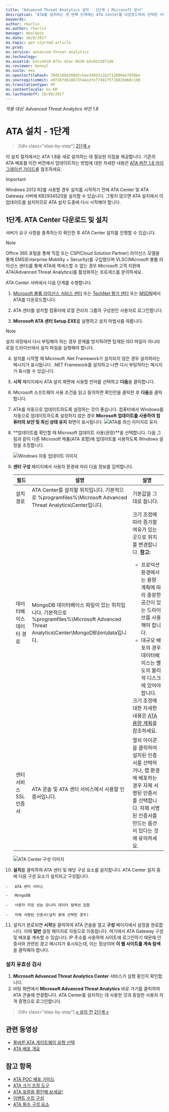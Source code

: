 ```yaml
---
title: "Advanced Threat Analytics 설치 - 1단계 | Microsoft 문서"
description: "ATA를 설치하는 첫 번째 단계에는 ATA Center를 다운로드하여 선택한 서버에 설치하는 과정이 포함됩니다."
keywords: 
author: rkarlin
ms.author: rkarlin
manager: mbaldwin
ms.date: 10/9/2017
ms.topic: get-started-article
ms.prod: 
ms.service: advanced-threat-analytics
ms.technology: 
ms.assetid: b3cceb18-0f3c-42ac-8630-bdc6b310f1d6
ms.reviewer: bennyl
ms.suite: ems
ms.openlocfilehash: 39d5180d280d2cbee3d9d312b27120066e7858be
ms.sourcegitcommit: e9f2bfd610b7354ea3fef749275f16819d60c186
ms.translationtype: HT
ms.contentlocale: ko-KR
ms.lasthandoff: 10/09/2017
---
```

*적용 대상: Advanced Threat Analytics 버전 1.8*


# <a name="install-ata---step-1"></a>ATA 설치 - 1단계

>[!div class="step-by-step"]
[2단계 »](install-ata-step2.md)

이 설치 절차에서는 ATA 1.8을 새로 설치하는 데 필요한 지침을 제공합니다. 기존의 ATA 배포를 이전 버전에서 업데이트하는 방법에 대한 자세한 내용은 [ATA 버전 1.8 마이그레이션 가이드](ata-update-1.8-migration-guide.md)를 참조하세요.

> [!IMPORTANT] 
> Windows 2012 R2를 사용할 경우 설치를 시작하기 전에 ATA Center 및 ATA Gateway 서버에 KB2934520을 설치할 수 있습니다. 그렇지 않으면 ATA 설치에서 이 업데이트를 설치하므로 ATA 설치 도중에 다시 시작해야 합니다.

## <a name="step-1-download-and-install-the-ata-center"></a>1단계. ATA Center 다운로드 및 설치
서버가 요구 사항을 충족하는지 확인한 후 ATA Center 설치를 진행할 수 있습니다.
    
> [!NOTE]
>Office 365 포털을 통해 직접 또는 CSP(Cloud Solution Partner) 라이선스 모델을 통해 EMS(Enterprise Mobility + Security)를 구입했으며 VLSC(Microsoft 볼륨 라이선스 센터)를 통해 ATA에 액세스할 수 없는 경우 Microsoft 고객 지원에 ATA(Advanced Threat Analytics)를 활성화하는 프로세스를 문의하세요.

ATA Center 서버에서 다음 단계를 수행합니다.

1.  [Microsoft 볼륨 라이선스 서비스 센터](https://www.microsoft.com/Licensing/servicecenter/default.aspx) 또는 [TechNet 평가 센터](http://www.microsoft.com/evalcenter/) 또는 [MSDN](https://msdn.microsoft.com/subscriptions/downloads)에서 ATA를 다운로드합니다.

2.  ATA 센터를 설치할 컴퓨터에 로컬 관리자 그룹의 구성원인 사용자로 로그인합니다.

3.  **Microsoft ATA 센터 Setup.EXE**를 실행하고 설치 마법사를 따릅니다.

> [!NOTE]   
> 설치 과정에서 다시 부팅해야 하는 경우 문제를 방지하려면 탑재된 ISO 파일이 아니라 로컬 드라이브에서 설치 파일을 실행해야 합니다.   

4.  설치를 시작할 때 Microsoft .Net Framework가 설치되지 않은 경우 설치하라는 메시지가 표시됩니다. .NET Framework를 설치하고 나면 다시 부팅하라는 메시지가 표시될 수 있습니다.
5.  **시작** 페이지에서 ATA 설치 화면에 사용할 언어를 선택하고 **다음**을 클릭합니다.

6.  Microsoft 소프트웨어 사용 조건을 읽고 동의하면 확인란을 클릭한 후 **다음**을 클릭합니다.

7.  ATA를 자동으로 업데이트하도록 설정하는 것이 좋습니다. 컴퓨터에서 Windows를 자동으로 업데이트하도록 설정하지 않은 경우 **Microsoft 업데이트를 사용하여 컴퓨터의 보안 및 최신 상태 유지** 화면이 표시됩니다. 
    ![ATA를 최신 이미지로 유지](media/ata_ms_update.png)

8. **업데이트를 확인할 때 Microsoft 업데이트 사용(권장)**을 선택합니다. 다음 그림과 같이 다른 Microsoft 제품(ATA 포함)에 업데이트를 사용하도록 Windows 설정을 조정합니다. 

    ![Windows 자동 업데이트 이미지](media/ata_installupdatesautomatically.png)

8.  **센터 구성** 페이지에서 사용자 환경에 따라 다음 정보를 입력합니다.

    |필드|설명|설명|
    |---------|---------------|------------|
    |설치 경로|ATA Center를 설치할 위치입니다. 기본적으로 %programfiles%\Microsoft Advanced Threat Analytics\Center입니다.|기본값을 그대로 둡니다.|
    |데이터베이스 데이터 경로|MongoDB 데이터베이스 파일이 있는 위치입니다. 기본적으로 %programfiles%\Microsoft Advanced Threat Analytics\Center\MongoDB\bin\data입니다.|크기 조정에 따라 증가할 여유가 있는 곳으로 위치를 변경합니다. **참고:** <ul><li>프로덕션 환경에서는 용량 계획에 따라 충분한 공간이 있는 드라이브를 사용해야 합니다.</li><li>대규모 배포의 경우 데이터베이스는 별도의 물리적 디스크에 있어야 합니다.</li></ul>크기 조정에 대한 자세한 내용은 [ATA 용량 계획](ata-capacity-planning.md)을 참조하세요.|
    |센터 서비스 SSL 인증서|ATA 콘솔 및 ATA 센터 서비스에서 사용할 인증서입니다.|열쇠 아이콘을 클릭하여 설치된 인증서를 선택하거나, 랩 환경에 배포하는 경우 자체 서명된 인증서를 선택합니다. 자체 서명된 인증서를 만드는 옵션이 있다는 것에 유의하세요.|
        
    ![ATA Center 구성 이미지](media/ATA-Center-Configuration.png)

10.  **설치**를 클릭하여 ATA 센터 및 해당 구성 요소를 설치합니다.
    ATA Center 설치 중에 다음 구성 요소가 설치되고 구성됩니다.

    -   ATA 센터 서비스

    -   MongoDB

    -   사용자 지정 성능 모니터 데이터 컬렉션 집합

    -   자체 서명된 인증서(설치 중에 선택한 경우)

11.  설치가 완료되면 **시작**을 클릭하여 ATA 콘솔을 열고 **구성** 페이지에서 설정을 완료합니다.
이때 **일반** 설정 페이지로 자동으로 이동됩니다. 여기에서 ATA Gateway 구성 및 배포를 계속할 수 있습니다.
IP 주소를 사용하여 사이트에 로그인하기 때문에 인증서와 관련된 경고 메시지가 표시되는데, 이는 정상이며 **이 웹 사이트를 계속 탐색**을 클릭해야 합니다.

### <a name="validate-installation"></a>설치 유효성 검사

1.  **Microsoft Advanced Threat Analytics Center** 서비스가 실행 중인지 확인합니다.
2.  바탕 화면에서 **Microsoft Advanced Threat Analytics** 바로 가기를 클릭하여 ATA 콘솔에 연결합니다. ATA Center를 설치하는 데 사용한 것과 동일한 사용자 자격 증명으로 로그인합니다.



>[!div class="step-by-step"]
[« 설치 전](configure-port-mirroring.md)
[2단계 »](install-ata-step2.md)

## <a name="related-videos"></a>관련 동영상
- [올바른 ATA 게이트웨이 유형 선택](https://channel9.msdn.com/Shows/Microsoft-Security/ATA-Deployment-Choose-the-Right-Gateway-Type)
- [ATA 배포 개요](https://channel9.msdn.com/Shows/Microsoft-Security/Overview-of-ATA-Deployment-in-10-Minutes)


## <a name="see-also"></a>참고 항목
- [ATA POC 배포 가이드](http://aka.ms/atapoc)
- [ATA 크기 조정 도구](http://aka.ms/atasizingtool)
- [ATA 포럼을 확인해 보세요!](https://social.technet.microsoft.com/Forums/security/home?forum=mata)
- [이벤트 수집 구성](configure-event-collection.md)
- [ATA 필수 구성 요소](ata-prerequisites.md)

